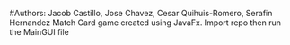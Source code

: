 #Authors: Jacob Castillo, Jose Chavez, Cesar Quihuis-Romero, Serafin Hernandez
Match Card game created using JavaFx. Import repo then run the MainGUI file
